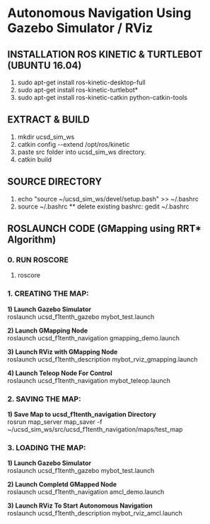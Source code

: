 # Autonomous Navigation Using Gazebo Simulator / RViz

## INSTALLATION ROS KINETIC & TURTLEBOT (UBUNTU 16.04)

1) sudo apt-get install ros-kinetic-desktop-full
2) sudo apt-get install ros-kinetic-turtlebot*
3) sudo apt-get install ros-kinetic-catkin python-catkin-tools 

## EXTRACT & BUILD 

1) mkdir ucsd_sim_ws
2) catkin config --extend /opt/ros/kinetic 
3) paste src folder into ucsd_sim_ws directory.
4) catkin build

## SOURCE DIRECTORY

1) echo "source ~/ucsd_sim_ws/devel/setup.bash" >> ~/.bashrc
2) source ~/.bashrc
** delete existing bashrc:  gedit ~/.bashrc

## ROSLAUNCH CODE (GMapping using RRT* Algorithm)

### 0. RUN ROSCORE 
1) roscore

### 1. CREATING THE MAP:

<b>1) Launch Gazebo Simulator</b> <br />
roslaunch ucsd_f1tenth_gazebo mybot_test.launch

<b>2) Launch GMapping Node</b> <br />
roslaunch ucsd_f1tenth_navigation gmapping_demo.launch

<b>3) Launch RViz with GMapping Node</b> <br />
roslaunch ucsd_f1tenth_description mybot_rviz_gmapping.launch

<b>4) Launch Teleop Node For Control</b> <br />
roslaunch ucsd_f1tenth_navigation mybot_teleop.launch

### 2. SAVING THE MAP:

<b>1) Save Map to ucsd_f1tenth_navigation Directory</b> <br />
rosrun map_server map_saver -f ~/ucsd_sim_ws/src/ucsd_f1tenth_navigation/maps/test_map

### 3. LOADING THE MAP:

<b>1) Launch Gazebo Simulator</b> <br />
roslaunch ucsd_f1tenth_gazebo mybot_test.launch

<b>2) Launch Completd GMapped Node</b> <br />
roslaunch ucsd_f1tenth_navigation amcl_demo.launch

<b>3) Launch RViz To Start Autonomous Navigation</b> <br />
roslaunch ucsd_f1tenth_description mybot_rviz_amcl.launch
